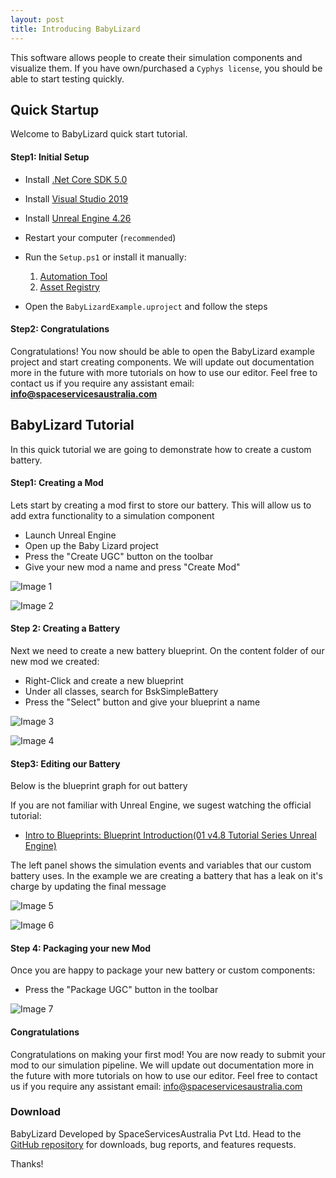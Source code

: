 ```yaml
---
layout: post
title: Introducing BabyLizard
---
```

This software allows people to create their simulation components and visualize them. If you have own/purchased a `Cyphys license`, you should be able to start testing quickly.

## Quick Startup

Welcome to BabyLizard quick start tutorial.

#### Step1: Initial Setup

- Install [.Net Core SDK 5.0](https://dotnet.microsoft.com/download/dotnet-core)
- Install [Visual Studio 2019](https://visualstudio.microsoft.com/thank-you-downloading-visual-studio/?sku=Community&rel=16)
- Install [Unreal Engine 4.26](https://www.unrealengine.com/en-US/download?install=true)
- Restart your computer (`recommended`)

- Run the `Setup.ps1` or install it manually:

    1) [Automation Tool](./1_AutomationTool/README.md) <br>
    2) [Asset Registry](./2_AssetRegistry/README.md)

- Open the `BabyLizardExample.uproject` and follow the steps

#### Step2: Congratulations

Congratulations! You now should be able to open the BabyLizard example project and start creating components. We will update out documentation more in the future with more tutorials on how to use our editor. Feel free to contact us if you require any assistant email: **info@spaceservicesaustralia.com**

## BabyLizard Tutorial

In this quick tutorial we are going to demonstrate how to create a custom battery.

#### Step1: Creating a Mod

Lets start by creating a mod first to store our battery. This will allow us to add extra functionality to a simulation component

- Launch Unreal Engine
- Open up the Baby Lizard project
- Press the "Create UGC" button on the toolbar
- Give your new mod a name and press "Create Mod"

![Image 1](https://babylizard.s3-ap-southeast-2.amazonaws.com/Images/QuickTutorial_01.png)

![Image 2](https://babylizard.s3-ap-southeast-2.amazonaws.com/Images/QuickTutorial_02.png)

#### Step 2: Creating a Battery

Next we need to create a new battery blueprint. On the content folder of our new mod we created:

- Right-Click and create a new blueprint
- Under all classes, search for BskSimpleBattery
- Press the "Select" button and give your blueprint a name

![Image 3](https://babylizard.s3-ap-southeast-2.amazonaws.com/Images/QuickTutorial_03.png)

![Image 4](https://babylizard.s3-ap-southeast-2.amazonaws.com/Images/QuickTutorial_04.png)

#### Step3: Editing our Battery

Below is the blueprint graph for out battery

If you are not familiar with Unreal Engine, we sugest watching the official tutorial:

- [Intro to Blueprints: Blueprint Introduction(01 v4.8 Tutorial Series Unreal Engine)](https://www.youtube.com/watch?v=EFXMW_UEDco)

The left panel shows the simulation events and variables that our custom battery uses. In the example we are creating a battery that has a leak on it's charge by updating the final message


![Image 5](https://babylizard.s3-ap-southeast-2.amazonaws.com/Images/QuickTutorial_05.png)

![Image 6](https://babylizard.s3-ap-southeast-2.amazonaws.com/Images/QuickTutorial_06.png)

#### Step 4: Packaging your new Mod

Once you are happy to package your new battery or custom components:

- Press the "Package UGC" button in the toolbar

![Image 7](https://babylizard.s3-ap-southeast-2.amazonaws.com/Images/QuickTutorial_07.png)

#### Congratulations

Congratulations on making your first mod! You are now ready to submit your mod to our simulation pipeline. We will update out documentation more in the future with more tutorials on how to use our editor. Feel free to contact us if you require any assistant email: info@spaceservicesaustralia.com

### Download

BabyLizard Developed by SpaceServicesAustralia Pvt Ltd. Head to the <a href="https://github.com/spaceservicesaustralia/BLD">GitHub repository</a> for downloads, bug reports, and features requests.

Thanks!
